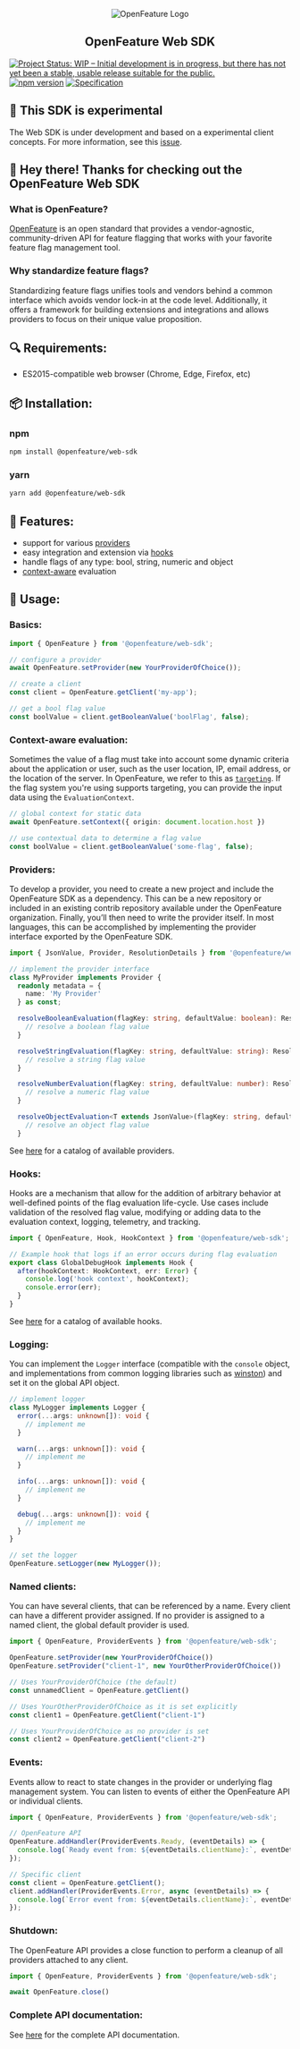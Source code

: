<!-- markdownlint-disable MD033 -->
<p align="center">
  <picture>
    <source media="(prefers-color-scheme: dark)" srcset="https://raw.githubusercontent.com/open-feature/community/0e23508c163a6a1ac8c0ced3e4bd78faafe627c7/assets/logo/horizontal/white/openfeature-horizontal-white.svg">
    <source media="(prefers-color-scheme: light)" srcset="https://raw.githubusercontent.com/open-feature/community/0e23508c163a6a1ac8c0ced3e4bd78faafe627c7/assets/logo/horizontal/black/openfeature-horizontal-black.svg">
    <img align="center" alt="OpenFeature Logo">
  </picture>
</p>

<h2 align="center">OpenFeature Web SDK</h2>

[![Project Status: WIP – Initial development is in progress, but there has not yet been a stable, usable release suitable for the public.](https://www.repostatus.org/badges/latest/wip.svg)](https://www.repostatus.org/#wip)
[![npm version](https://badge.fury.io/js/@openfeature%2Fweb-sdk.svg)](https://www.npmjs.com/package/@openfeature/web-sdk)
[![Specification](https://img.shields.io/static/v1?label=Specification&message=v0.5.2&color=yellow)](https://github.com/open-feature/spec/tree/v0.5.2)

## 🧪 This SDK is experimental

The Web SDK is under development and based on a experimental client concepts.
For more information, see this [issue](https://github.com/open-feature/spec/issues/167).

## 👋 Hey there! Thanks for checking out the OpenFeature Web SDK

### What is OpenFeature?

[OpenFeature][openfeature-website] is an open standard that provides a vendor-agnostic, community-driven API for feature
flagging that works with your favorite feature flag management tool.

### Why standardize feature flags?

Standardizing feature flags unifies tools and vendors behind a common interface which avoids vendor lock-in at the code
level. Additionally, it offers a framework for building extensions and integrations and allows providers to focus on
their unique value proposition.

## 🔍 Requirements:

- ES2015-compatible web browser (Chrome, Edge, Firefox, etc)

## 📦 Installation:

### npm

```sh
npm install @openfeature/web-sdk
```

### yarn

```sh
yarn add @openfeature/web-sdk
```

## 🌟 Features:

- support for various [providers](https://openfeature.dev/docs/reference/concepts/provider)
- easy integration and extension via [hooks](https://openfeature.dev/docs/reference/concepts/hooks)
- handle flags of any type: bool, string, numeric and object
- [context-aware](https://openfeature.dev/docs/reference/concepts/evaluation-context) evaluation

## 🚀 Usage:

### Basics:

```typescript
import { OpenFeature } from '@openfeature/web-sdk';

// configure a provider
await OpenFeature.setProvider(new YourProviderOfChoice());

// create a client
const client = OpenFeature.getClient('my-app');

// get a bool flag value
const boolValue = client.getBooleanValue('boolFlag', false);
```

### Context-aware evaluation:

Sometimes the value of a flag must take into account some dynamic criteria about the application or user, such as the
user location, IP, email address, or the location of the server.
In OpenFeature, we refer to this as [`targeting`](https://openfeature.dev/specification/glossary#targeting).
If the flag system you're using supports targeting, you can provide the input data using the `EvaluationContext`.

```typescript
// global context for static data
await OpenFeature.setContext({ origin: document.location.host })

// use contextual data to determine a flag value
const boolValue = client.getBooleanValue('some-flag', false);
```

### Providers:

To develop a provider, you need to create a new project and include the OpenFeature SDK as a dependency. This can be a
new repository or included in an existing contrib repository available under the OpenFeature organization. Finally,
you’ll then need to write the provider itself. In most languages, this can be accomplished by implementing the provider
interface exported by the OpenFeature SDK.

```typescript
import { JsonValue, Provider, ResolutionDetails } from '@openfeature/web-sdk';

// implement the provider interface
class MyProvider implements Provider {
  readonly metadata = {
    name: 'My Provider'
  } as const;

  resolveBooleanEvaluation(flagKey: string, defaultValue: boolean): ResolutionDetails<boolean> {
    // resolve a boolean flag value
  }

  resolveStringEvaluation(flagKey: string, defaultValue: string): ResolutionDetails<string> {
    // resolve a string flag value
  }

  resolveNumberEvaluation(flagKey: string, defaultValue: number): ResolutionDetails<number> {
    // resolve a numeric flag value
  }

  resolveObjectEvaluation<T extends JsonValue>(flagKey: string, defaultValue: T): ResolutionDetails<T> {
    // resolve an object flag value
  }
```

See [here](https://openfeature.dev/docs/reference/technologies/server/javascript) for a catalog of available providers.

### Hooks:

Hooks are a mechanism that allow for the addition of arbitrary behavior at well-defined points of the flag evaluation
life-cycle. Use cases include validation of the resolved flag value, modifying or adding data to the evaluation context,
logging, telemetry, and tracking.

```typescript
import { OpenFeature, Hook, HookContext } from '@openfeature/web-sdk';

// Example hook that logs if an error occurs during flag evaluation
export class GlobalDebugHook implements Hook {
  after(hookContext: HookContext, err: Error) {
    console.log('hook context', hookContext);
    console.error(err);
  }
}
```

See [here](https://openfeature.dev/docs/reference/technologies/server/javascript) for a catalog of available hooks.

### Logging:

You can implement the `Logger` interface (compatible with the `console` object, and implementations from common logging
libraries such as [winston](https://www.npmjs.com/package/winston)) and set it on the global API object.

```typescript
// implement logger
class MyLogger implements Logger {
  error(...args: unknown[]): void {
    // implement me
  }

  warn(...args: unknown[]): void {
    // implement me
  }

  info(...args: unknown[]): void {
    // implement me
  }

  debug(...args: unknown[]): void {
    // implement me
  }
}

// set the logger
OpenFeature.setLogger(new MyLogger());
```

### Named clients:

You can have several clients, that can be referenced by a name.
Every client can have a different provider assigned. If no provider is assigned to a named client, the global default
provider is used.

```typescript
import { OpenFeature, ProviderEvents } from '@openfeature/web-sdk';

OpenFeature.setProvider(new YourProviderOfChoice())
OpenFeature.setProvider("client-1", new YourOtherProviderOfChoice())

// Uses YourProviderOfChoice (the default)
const unnamedClient = OpenFeature.getClient()

// Uses YourOtherProviderOfChoice as it is set explicitly
const client1 = OpenFeature.getClient("client-1")

// Uses YourProviderOfChoice as no provider is set
const client2 = OpenFeature.getClient("client-2")
```

### Events:

Events allow to react to state changes in the provider or underlying flag management system.
You can listen to events of either the OpenFeature API or individual clients.

```typescript
import { OpenFeature, ProviderEvents } from '@openfeature/web-sdk';

// OpenFeature API
OpenFeature.addHandler(ProviderEvents.Ready, (eventDetails) => {
  console.log(`Ready event from: ${eventDetails.clientName}:`, eventDetails);
});

// Specific client
const client = OpenFeature.getClient();
client.addHandler(ProviderEvents.Error, async (eventDetails) => {
  console.log(`Error event from: ${eventDetails.clientName}:`, eventDetails);
});
```

### Shutdown:

The OpenFeature API provides a close function to perform a cleanup of all providers attached to any client.

```typescript
import { OpenFeature, ProviderEvents } from '@openfeature/web-sdk';

await OpenFeature.close()
```

### Complete API documentation:

See [here](https://open-feature.github.io/js-sdk/modules/OpenFeature_Web_SDK.html) for the complete API documentation.

[openfeature-website]: https://openfeature.dev
